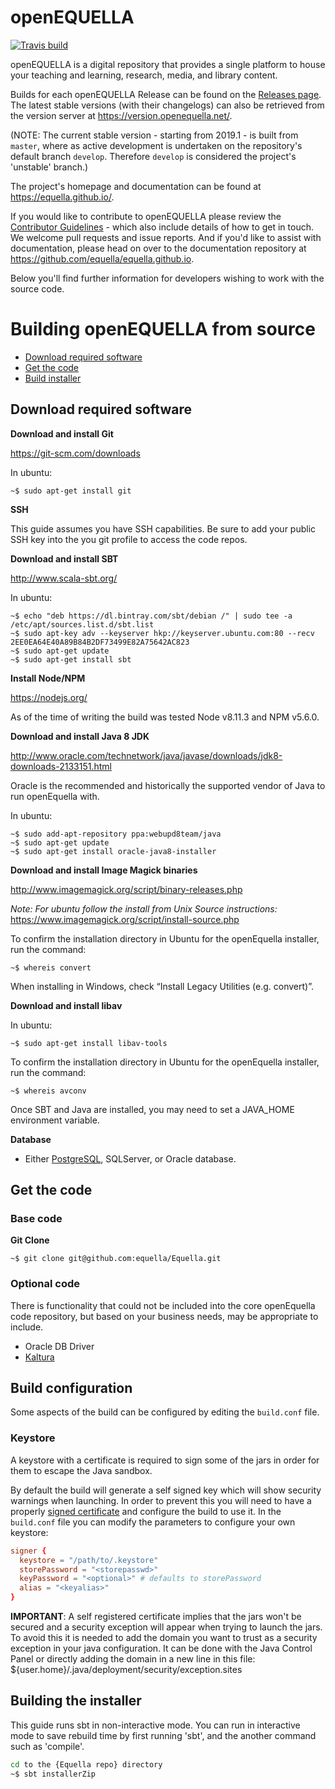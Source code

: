 # openEQUELLA

[![Travis build](https://travis-ci.com/openequella/openEQUELLA.svg?branch=master)](https://travis-ci.com/openequella/openEQUELLA)

openEQUELLA is a digital repository that provides a single platform to house your teaching and
learning, research, media, and library content.

Builds for each openEQUELLA Release can be found on the [Releases
page](https://github.com/equella/Equella/releases "EQUELLA Releases"). The latest stable versions
(with their changelogs) can also be retrieved from the version server at
<https://version.openequella.net/>.

(NOTE: The current stable version - starting from 2019.1 - is built from `master`, where as active
development is undertaken on the repository's default branch `develop`. Therefore `develop` is
considered the project's 'unstable' branch.)

The project's homepage and documentation can be found at <https://equella.github.io/>.

If you would like to contribute to openEQUELLA please review the [Contributor
Guidelines](CONTRIBUTING.md) - which also include details of how to get in touch. We welcome pull
requests and issue reports. And if you'd like to assist with documentation, please head on over to
the documentation repository at <https://github.com/equella/equella.github.io>.

Below you'll find further information for developers wishing to work with the source code.

# Building openEQUELLA from source

- [Download required software](#download-required-software)
- [Get the code](#get-the-code)
- [Build installer](#building-the-installer)

## Download required software

**Download and install Git**

<https://git-scm.com/downloads>

In ubuntu:

```
~$ sudo apt-get install git
```

**SSH**

This guide assumes you have SSH capabilities. Be sure to add your public SSH key into the you git profile to access the code repos.

**Download and install SBT**

<http://www.scala-sbt.org/>

In ubuntu:

```
~$ echo "deb https://dl.bintray.com/sbt/debian /" | sudo tee -a /etc/apt/sources.list.d/sbt.list
~$ sudo apt-key adv --keyserver hkp://keyserver.ubuntu.com:80 --recv 2EE0EA64E40A89B84B2DF73499E82A75642AC823
~$ sudo apt-get update
~$ sudo apt-get install sbt
```

**Install Node/NPM**

<https://nodejs.org/>

As of the time of writing the build was tested Node v8.11.3 and NPM v5.6.0.

**Download and install Java 8 JDK**

<http://www.oracle.com/technetwork/java/javase/downloads/jdk8-downloads-2133151.html>

Oracle is the recommended and historically the supported vendor of Java to run openEquella with.

In ubuntu:

```
~$ sudo add-apt-repository ppa:webupd8team/java
~$ sudo apt-get update
~$ sudo apt-get install oracle-java8-installer
```

**Download and install Image Magick binaries**

<http://www.imagemagick.org/script/binary-releases.php>

_Note: For ubuntu follow the install from Unix Source instructions:_
<https://www.imagemagick.org/script/install-source.php>

To confirm the installation directory in Ubuntu for the openEquella installer, run the command:

```
~$ whereis convert
```

When installing in Windows, check “Install Legacy Utilities (e.g. convert)”.

**Download and install libav**

In ubuntu:

```
~$ sudo apt-get install libav-tools
```

To confirm the installation directory in Ubuntu for the openEquella installer, run the command:

```
~$ whereis avconv
```

Once SBT and Java are installed, you may need to set a JAVA_HOME environment variable.

**Database**

- Either [PostgreSQL](https://www.postgresql.org/), SQLServer, or Oracle database.

## Get the code

### Base code

**Git Clone**

```
~$ git clone git@github.com:equella/Equella.git
```

### Optional code

There is functionality that could not be included into the core openEquella code repository, but based on your business needs, may be appropriate to include.

- Oracle DB Driver
- [Kaltura](https://github.com/equella/Equella-Kaltura)

## Build configuration

Some aspects of the build can be configured by editing the `build.conf` file.

### Keystore

A keystore with a certificate is required to sign some of the jars in order for them to escape the Java sandbox.

By default the build will generate a self signed key which will show security warnings when launching.
In order to prevent this you will need to have a properly [signed certificate](https://www.digicert.com/code-signing/java-code-signing-guide.htm) and configure the build to use it.
In the `build.conf` file you can modify the parameters to configure your own keystore:

```conf
signer {
  keystore = "/path/to/.keystore"
  storePassword = "<storepasswd>"
  keyPassword = "<optional>" # defaults to storePassword
  alias = "<keyalias>"
}
```

**IMPORTANT**: A self registered certificate implies that the jars won't be secured and a security exception will appear when trying to launch the jars.
To avoid this it is needed to add the domain you want to trust as a security exception in your java configuration.
It can be done with the Java Control Panel or directly adding the domain in a new line in this file:
\${user.home}/.java/deployment/security/exception.sites

## Building the installer

This guide runs sbt in non-interactive mode. You can run in interactive mode to save rebuild time by first running 'sbt', and the another command such as 'compile'.

```bash
cd to the {Equella repo} directory
~$ sbt installerZip
```
